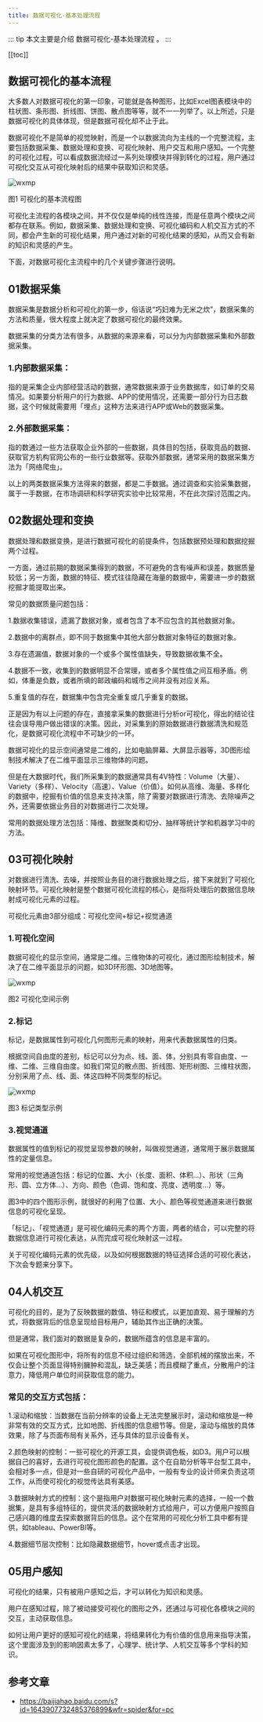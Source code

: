 ```yaml
---
title: 数据可视化-基本处理流程
---
```


::: tip
本文主要是介绍 数据可视化-基本处理流程 。
:::

[[toc]]

## 数据可视化的基本流程

大多数人对数据可视化的第一印象，可能就是各种图形，比如Excel图表模块中的柱状图、条形图、折线图、饼图、散点图等等，就不一一列举了。以上所述，只是数据可视化的具体体现，但是数据可视化却不止于此。

数据可视化不是简单的视觉映射，而是一个以数据流向为主线的一个完整流程，主要包括数据采集、数据处理和变换、可视化映射、用户交互和用户感知。一个完整的可视化过程，可以看成数据流经过一系列处理模块并得到转化的过程，用户通过可视化交互从可视化映射后的结果中获取知识和灵感。

<img class= "zoom-custom-imgs" :src="$withBase('/assets/img/da/dataview/basicprocedure-1.png')" alt="wxmp">

图1 可视化的基本流程图

可视化主流程的各模块之间，并不仅仅是单纯的线性连接，而是任意两个模块之间都存在联系。例如，数据采集、数据处理和变换、可视化编码和人机交互方式的不同，都会产生新的可视化结果，用户通过对新的可视化结果的感知，从而又会有新的知识和灵感的产生。

下面，对数据可视化主流程中的几个关键步骤进行说明。

## **01数据采集**

数据采集是数据分析和可视化的第一步，俗话说“巧妇难为无米之炊”，数据采集的方法和质量，很大程度上就决定了数据可视化的最终效果。

数据采集的分类方法有很多，从数据的来源来看，可以分为内部数据采集和外部数据采集。

### 1.内部数据采集：

指的是采集企业内部经营活动的数据，通常数据来源于业务数据库，如订单的交易情况。如果要分析用户的行为数据、APP的使用情况，还需要一部分行为日志数据，这个时候就需要用「埋点」这种方法来进行APP或Web的数据采集。

### 2.外部数据采集：

指的数通过一些方法获取企业外部的一些数据，具体目的包括，获取竞品的数据、获取官方机构官网公布的一些行业数据等。获取外部数据，通常采用的数据采集方法为「网络爬虫」。

以上的两类数据采集方法得来的数据，都是二手数据。通过调查和实验采集数据，属于一手数据，在市场调研和科学研究实验中比较常用，不在此次探讨范围之内。

## **02数据处理和变换**

数据处理和数据变换，是进行数据可视化的前提条件，包括数据预处理和数据挖掘两个过程。

一方面，通过前期的数据采集得到的数据，不可避免的含有噪声和误差，数据质量较低；另一方面，数据的特征、模式往往隐藏在海量的数据中，需要进一步的数据挖掘才能提取出来。

常见的数据质量问题包括：

1.数据收集错误，遗漏了数据对象，或者包含了本不应包含的其他数据对象。

2.数据中的离群点，即不同于数据集中其他大部分数据对象特征的数据对象。

3.存在遗漏值，数据对象的一个或多个属性值缺失，导致数据收集不全。

4.数据不一致，收集到的数据明显不合常理，或者多个属性值之间互相矛盾。例如，体重是负数，或者所填的邮政编码和城市之间并没有对应关系。

5.重复值的存在，数据集中包含完全重复或几乎重复的数据。

正是因为有以上问题的存在，直接拿采集的数据进行分析or可视化，得出的结论往往会误导用户做出错误的决策。因此，对采集到的原始数据进行数据清洗和规范化，是数据可视化流程中不可缺少的一环。

数据可视化的显示空间通常是二维的，比如电脑屏幕、大屏显示器等，3D图形绘制技术解决了在二维平面显示三维物体的问题。

但是在大数据时代，我们所采集到的数据通常具有4V特性：Volume（大量）、Variety（多样）、Velocity（高速）、Value（价值）。如何从高维、海量、多样化的数据中，挖掘有价值的信息来支持决策，除了需要对数据进行清洗、去除噪声之外，还需要依据业务目的对数据进行二次处理。

常用的数据处理方法包括：降维、数据聚类和切分、抽样等统计学和机器学习中的方法。

## **03可视化映射**

对数据进行清洗、去噪，并按照业务目的进行数据处理之后，接下来就到了可视化映射环节。可视化映射是整个数据可视化流程的核心，是指将处理后的数据信息映射成可视化元素的过程。

可视化元素由3部分组成：可视化空间+标记+视觉通道

### 1.可视化空间

数据可视化的显示空间，通常是二维。三维物体的可视化，通过图形绘制技术，解决了在二维平面显示的问题，如3D环形图、3D地图等。

<img class= "zoom-custom-imgs" :src="$withBase('/assets/img/da/dataview/basicprocedure-2.png')" alt="wxmp">

图2 可视化空间示例

### 2.标记

标记，是数据属性到可视化几何图形元素的映射，用来代表数据属性的归类。

根据空间自由度的差别，标记可以分为点、线、面、体，分别具有零自由度、一维、二维、三维自由度。如我们常见的散点图、折线图、矩形树图、三维柱状图，分别采用了点、线、面、体这四种不同类型的标记。

<img class= "zoom-custom-imgs" :src="$withBase('/assets/img/da/dataview/basicprocedure-3.png')" alt="wxmp">

图3 标记类型示例

### 3.视觉通道

数据属性的值到标记的视觉呈现参数的映射，叫做视觉通道，通常用于展示数据属性的定量信息。

常用的视觉通道包括：标记的位置、大小（长度、面积、体积...）、形状（三角形、圆、立方体...）、方向、颜色（色调、饱和度、亮度、透明度...）等。

图3中的四个图形示例，就很好的利用了位置、大小、颜色等视觉通道来进行数据信息的可视化呈现。

「标记」、「视觉通道」是可视化编码元素的两个方面，两者的结合，可以完整的将数据信息进行可视化表达，从而完成可视化映射这一过程。

关于可视化编码元素的优先级，以及如何根据数据的特征选择合适的可视化表达，下次会专题来分享下。

## **04人机交互**

可视化的目的，是为了反映数据的数值、特征和模式，以更加直观、易于理解的方式，将数据背后的信息呈现给目标用户，辅助其作出正确的决策。

但是通常，我们面对的数据是复杂的，数据所蕴含的信息是丰富的。

如果在可视化图形中，将所有的信息不经过组织和筛选，全部机械的摆放出来，不仅会让整个页面显得特别臃肿和混乱，缺乏美感；而且模糊了重点，分散用户的注意力，降低用户单位时间获取信息的能力。

### 常见的交互方式包括：

1.滚动和缩放：当数据在当前分辨率的设备上无法完整展示时，滚动和缩放是一种非常有效的交互方式，比如地图、折线图的信息细节等。但是，滚动与缩放的具体效果，除了与页面布局有关系外，还与具体的显示设备有关。

2.颜色映射的控制：一些可视化的开源工具，会提供调色板，如D3。用户可以根据自己的喜好，去进行可视化图形颜色的配置。这个在自助分析等平台型工具中，会相对多一点，但是对一些自研的可视化产品中，一般有专业的设计师来负责这项工作，从而使可视化的视觉传达具有美感。

3.数据映射方式的控制：这个是指用户对数据可视化映射元素的选择，一般一个数据集，是具有多组特征的，提供灵活的数据映射方式给用户，可以方便用户按照自己感兴趣的维度去探索数据背后的信息。这个在常用的可视化分析工具中都有提供，如tableau、PowerBI等。

4.数据细节层次控制：比如隐藏数据细节，hover或点击才出现。

## **05用户感知**

可视化的结果，只有被用户感知之后，才可以转化为知识和灵感。

用户在感知过程，除了被动接受可视化的图形之外，还通过与可视化各模块之间的交互，主动获取信息。

如何让用户更好的感知可视化的结果，将结果转化为有价值的信息用来指导决策，这个里面涉及到的影响因素太多了，心理学、统计学、人机交互等多个学科的知识。

## 参考文章
* https://baijiahao.baidu.com/s?id=1643907732485376899&wfr=spider&for=pc